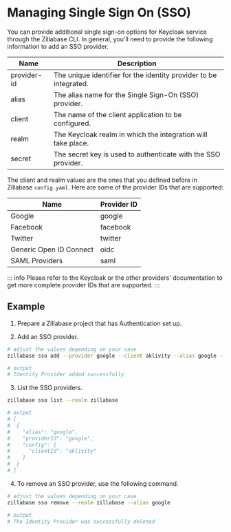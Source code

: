 # Managing Single Sign On (SSO)

You can provide additional single sign-on options for Keycloak service through the Zillabase CLI. In general, you'll need to provide the following information to add an SSO provider.

| **Name**    | **Description**                                                   |
| ----------- | ----------------------------------------------------------------- |
| provider-id | The unique identifier for the identity provider to be integrated. |
| alias       | The alias name for the Single Sign-On (SSO) provider.             |
| client      | The name of the client application to be configured.              |
| realm       | The Keycloak realm in which the integration will take place.      |
| secret      | The secret key is used to authenticate with the SSO provider.     |

The client and realm values are the ones that you defined before in Zillabase `config.yaml`. Here are some of the provider IDs that are supported:

| **Name**                | **Provider ID** |
| ----------------------- | --------------- |
| Google                  | google          |
| Facebook                | facebook        |
| Twitter                 | twitter         |
| Generic Open ID Connect | oidc            |
| SAML Providers          | saml            |

::: info
Please refer to the Keycloak or the other providers' documentation to get more complete provider IDs that are supported.
:::

## Example

1. Prepare a Zillabase project that has Authentication set up.

2. Add an SSO provider.

```sh
# adjust the values depending on your case
zillabase sso add --provider google --client aklivity --alias google --realm zillabase --secret secret

# output
# Identity Provider added successfully
```

3. List the SSO providers.

```sh
zillabase sso list --realm zillabase

# output
# [
#  {
#    "alias": "google",
#    "providerId": "google",
#    "config": {
#      "clientId": "aklivity"
#    }
#  }
# ]

```

4. To remove an SSO provider, use the following command.

```sh
# adjust the values depending on your case
zillabase sso remove --realm zillabase --alias google

# output
# The Identity Provider was successfully deleted
```